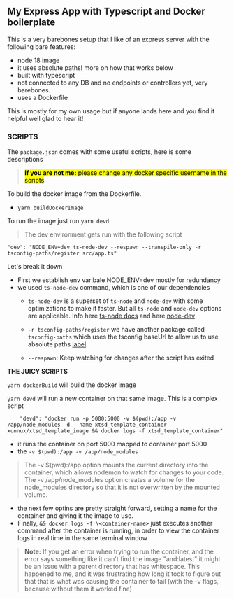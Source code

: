 ## My Express App with Typescript and Docker boilerplate

This is a very barebones setup that I like of an express server with the following bare features:
- node 18 image
- it uses absolute paths! more on how that works below
- built with typescript
- not connected to any DB and no endpoints or controllers yet, very barebones.
- uses a Dockerfile

This is mostly for my own usage but if anyone lands here and you find it helpful well glad to hear it!



### SCRIPTS
The `package.json` comes with some useful scripts, here is some descriptions

><mark>**If you are not me:** please change any docker specific username in the scripts

To build the docker image from the Dockerfile.

- `yarn buildDockerImage`

To run the image just run `yarn devd`

>
>The dev environment gets run with the following script
>

```
"dev": "NODE_ENV=dev ts-node-dev --respawn --transpile-only -r tsconfig-paths/register src/app.ts"
```

Let's break it down
- First we establish env varibale NODE_ENV=dev mostly for redundancy 
- we used `ts-node-dev` command, which is one of our dependencies
	- `ts-node-dev` is a superset of `ts-node` and `node-dev` with some optimizations to make it faster. But all `ts-node` and `node-dev` options are applicable. Info here [ts-node docs](https://github.com/TypeStrong/ts-node) and here [node-dev](https://github.com/fgnass/node-dev)

	- `-r tsconfig-paths/register` we have another package called `tsconfig-paths` which uses the tsconfig baseUrl to allow us to use absolute paths
[label](https://open.spotify.com/track/5qkWxDtIdQuDzzfuK0oI9e)
	- `--respawn`: Keep watching for changes after the script has exited

**THE JUICY SCRIPTS**

`yarn dockerBuild` will build the docker image

`yarn devd` will run a new container on that same image. This is a complex script

```
    "devd": "docker run -p 5000:5000 -v $(pwd):/app -v /app/node_modules -d --name xtsd_template_container xunnux/xtsd_template_image && docker logs -f xtsd_template_container"
```
- it runs the container on port 5000 mapped to container port 5000
- the `-v $(pwd):/app -v /app/node_modules` 
>The -v $(pwd):/app option mounts the current directory into the container, which allows nodemon to watch for changes to your code. The -v /app/node_modules option creates a volume for the node_modules directory so that it is not overwritten by the mounted volume.

- the next few optins are pretty straight forward, setting a name for the container and giving it the image to use. 
- Finally, `&& docker logs -f \<container-name>` just executes another command after the container is running, in order to view the container logs in real time in the same terminal window

>
>**Note:**
> If you get an error when trying to run the container, and the error says something like it can't find the image "and:latest" it might be an issue with a parent directory that has whitespace. This happened to me, and it was frustrating how long it took to figure out that that is what was causing the container to fail (with the -v flags, because without them it worked fine)
>